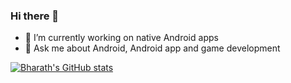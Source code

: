 ### Hi there 👋

- 🔭 I’m currently working on native Android apps
- 💬 Ask me about Android, Android app and game development

[![Bharath's GitHub stats](https://github-readme-stats.vercel.app/api?username=BharathVishal)](https://github.com/anuraghazra/github-readme-stats)

<!--
**BharathVishal/BharathVishal** is a ✨ _special_ ✨ repository because its `README.md` (this file) appears on your GitHub profile.

Here are some ideas to get you started:

- 🔭 I’m currently working on ...
- 🌱 I’m currently learning ...
- 👯 I’m looking to collaborate on ...
- 🤔 I’m looking for help with ...
- 💬 Ask me about ...
- 📫 How to reach me: ...
- 😄 Pronouns: ...
- ⚡ Fun fact: ...
-->
